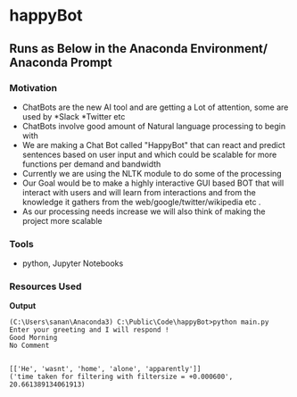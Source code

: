 # happyBot
## Runs as Below in the Anaconda Environment/ Anaconda Prompt

### Motivation
  + ChatBots are the new AI tool and are getting a Lot of attention, some are used by *Slack *Twitter etc
  + ChatBots involve good amount of Natural language processing to begin with
  + We are making a Chat Bot called "HappyBot" that can react and predict sentences based on user input and which could be scalable for more functions per demand and bandwidth
  + Currently we are using the NLTK module to do some of the processing
  + Our Goal would be to make a highly interactive GUI based BOT that will interact with users and will learn from interactions and from the knowledge it gathers from the web/google/twitter/wikipedia etc .
  + As our processing needs increase we will also think of making the project more scalable

### Tools
  + python, Jupyter Notebooks

### Resources Used

**Output**
 ```
 (C:\Users\sanan\Anaconda3) C:\Public\Code\happyBot>python main.py
 Enter your greeting and I will respond !
 Good Morning
 No Comment


[['He', 'wasnt', 'home', 'alone', 'apparently']]
('time taken for filtering with filtersize = +0.000600', 20.661389134061913)
 ```
